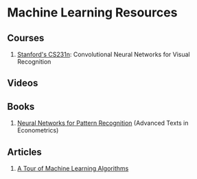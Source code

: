 Machine Learning Resources
==========================

Courses
-------
 1. [Stanford's CS231n](http://stanford.io/1LPX8Ke): Convolutional Neural Networks for Visual Recognition

Videos
------


Books
-----  
 1. [Neural Networks for Pattern Recognition](http://amzn.to/21wU6Gk) (Advanced Texts in Econometrics)  

Articles
--------  
 1. [A Tour of Machine Learning Algorithms](http://bit.ly/1LPZJ75)
